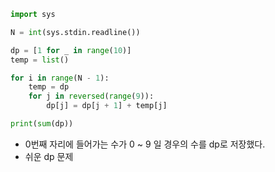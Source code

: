 ``` python
import sys

N = int(sys.stdin.readline())

dp = [1 for _ in range(10)]
temp = list()

for i in range(N - 1):
    temp = dp
    for j in reversed(range(9)):
        dp[j] = dp[j + 1] + temp[j]

print(sum(dp))
```
- 0번째 자리에 들어가는 수가 0  ~ 9 일 경우의 수를 dp로 저장했다. 
- 쉬운 dp 문제
